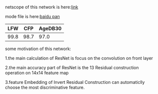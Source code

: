 netscope of this network is here:[link](https://gist.github.com/KaleidoZhouYN/09aae0a7b7bb5b15b0d6f5c03af115e5)

mode file is here:[baidu pan](https://pan.baidu.com/s/1hA8fYBB5NAjG5rUN8X29aQ])
  
|LFW|CFP|AgeDB30|
|------|------|------|
|99.8|98.7|97.0|

some motivation of this network:

1.the main calculation of ResNet is focus on the convolution on front layer

2.the main accuracy part of ResNet is the 13 Residual construction operation on 14x14 feature map

3.feature Embedding of Invert Residual Construction can automaticlly choose the most discriminative feature.
  